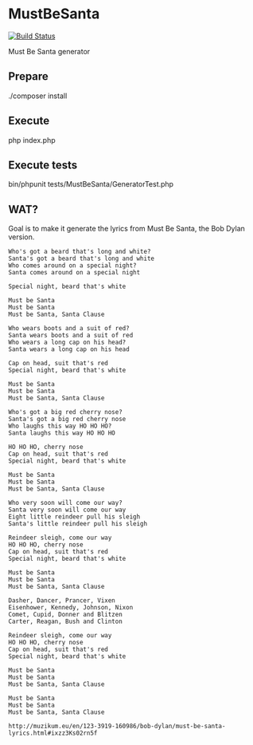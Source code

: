 MustBeSanta
===========
[![Build Status](https://travis-ci.org/kler/MustBeSanta.svg?branch=master)](https://travis-ci.org/kler/MustBeSanta)

Must Be Santa generator

Prepare
-------

  ./composer install


Execute
-------
  
  php index.php


Execute tests
-------------

  bin/phpunit tests/MustBeSanta/GeneratorTest.php


WAT?
----

Goal is to make it generate the lyrics from Must Be Santa, the Bob Dylan version.

    Who's got a beard that's long and white?
    Santa's got a beard that's long and white
    Who comes around on a special night?
    Santa comes around on a special night
    
    Special night, beard that's white
    
    Must be Santa
    Must be Santa
    Must be Santa, Santa Clause
    
    Who wears boots and a suit of red?
    Santa wears boots and a suit of red
    Who wears a long cap on his head?
    Santa wears a long cap on his head
    
    Cap on head, suit that's red
    Special night, beard that's white
    
    Must be Santa
    Must be Santa
    Must be Santa, Santa Clause
    
    Who's got a big red cherry nose?
    Santa's got a big red cherry nose
    Who laughs this way HO HO HO?
    Santa laughs this way HO HO HO
    
    HO HO HO, cherry nose
    Cap on head, suit that's red
    Special night, beard that's white
    
    Must be Santa
    Must be Santa
    Must be Santa, Santa Clause
    
    Who very soon will come our way?
    Santa very soon will come our way
    Eight little reindeer pull his sleigh
    Santa's little reindeer pull his sleigh
    
    Reindeer sleigh, come our way
    HO HO HO, cherry nose
    Cap on head, suit that's red
    Special night, beard that's white
    
    Must be Santa
    Must be Santa
    Must be Santa, Santa Clause
    
    Dasher, Dancer, Prancer, Vixen
    Eisenhower, Kennedy, Johnson, Nixon
    Comet, Cupid, Donner and Blitzen
    Carter, Reagan, Bush and Clinton
    
    Reindeer sleigh, come our way
    HO HO HO, cherry nose
    Cap on head, suit that's red
    Special night, beard that's white
    
    Must be Santa
    Must be Santa
    Must be Santa, Santa Clause
    
    Must be Santa
    Must be Santa
    Must be Santa, Santa Clause
    
    http://muzikum.eu/en/123-3919-160986/bob-dylan/must-be-santa-lyrics.html#ixzz3Ks02rn5f
